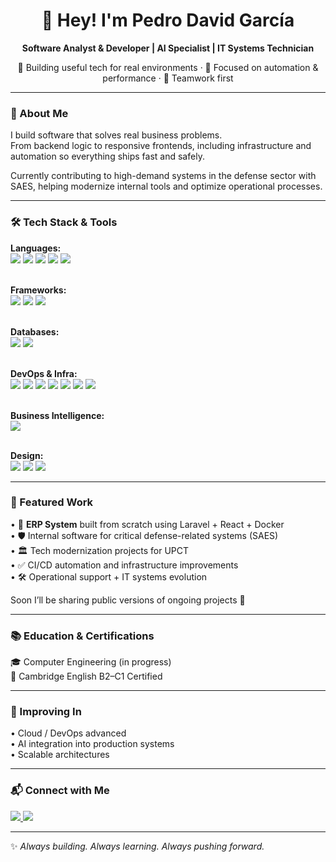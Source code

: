 <h1 align="center">👋 Hey! I'm Pedro David García</h1>

<p align="center">
  <strong>Software Analyst & Developer | AI Specialist | IT Systems Technician</strong>
</p>

<p align="center">
  🚀 Building useful tech for real environments · 🎯 Focused on automation & performance · 🤝 Teamwork first
</p>

---

### 🧠 About Me

I build software that solves real business problems.  
From backend logic to responsive frontends, including infrastructure and automation so everything ships fast and safely.

Currently contributing to high-demand systems in the defense sector with SAES, helping modernize internal tools and optimize operational processes.

---

### 🛠 Tech Stack & Tools

<p align="left">

<!-- Languages -->
<strong>Languages:</strong><br>
<img src="https://img.shields.io/badge/PHP-777BB4?logo=php&logoColor=white" />
<img src="https://img.shields.io/badge/JavaScript-F7DF1E?logo=javascript&logoColor=black" />
<img src="https://img.shields.io/badge/TypeScript-3178C6?logo=typescript&logoColor=white" />
<img src="https://img.shields.io/badge/Python-3776AB?logo=python&logoColor=white" />
<img src="https://img.shields.io/badge/Java-007396?logo=java&logoColor=white" /><br><br>

<!-- Frameworks -->
<strong>Frameworks:</strong><br>
<img src="https://img.shields.io/badge/Laravel-FF2D20?logo=laravel&logoColor=white" />
<img src="https://img.shields.io/badge/React-61DAFB?logo=react&logoColor=black" />
<img src="https://img.shields.io/badge/React_Native-61DAFB?logo=react&logoColor=black" /><br><br>

<!-- Databases -->
<strong>Databases:</strong><br>
<img src="https://img.shields.io/badge/MySQL-4479A1?logo=mysql&logoColor=white" />
<img src="https://img.shields.io/badge/SQL-005C84?logo=sqlite&logoColor=white" /><br><br>

<!-- DevOps / Infra -->
<strong>DevOps & Infra:</strong><br>
<img src="https://img.shields.io/badge/Docker-2496ED?logo=docker&logoColor=white" />
<img src="https://img.shields.io/badge/GitLab_CI/CD-FC6D26?logo=gitlab&logoColor=white" />
<img src="https://img.shields.io/badge/Linux-FCC624?logo=linux&logoColor=black" />
<img src="https://img.shields.io/badge/Windows_Server-0078D6?logo=microsoft&logoColor=white" />
<img src="https://img.shields.io/badge/Azure_AD-0078D4?logo=microsoftazure&logoColor=white" />
<img src="https://img.shields.io/badge/Apache-D22128?logo=apache&logoColor=white" />
<img src="https://img.shields.io/badge/Nginx-009639?logo=nginx&logoColor=white" /><br><br>

<!-- BI -->
<strong>Business Intelligence:</strong><br>
<img src="https://img.shields.io/badge/Power_BI-F2C811?logo=power-bi&logoColor=black" /><br><br>

<!-- Design -->
<strong>Design:</strong><br>
<img src="https://img.shields.io/badge/Figma-F24E1E?logo=figma&logoColor=white" />
<img src="https://img.shields.io/badge/GIMP-5C5543?logo=gimp&logoColor=white" />
<img src="https://img.shields.io/badge/Inkscape-000000?logo=inkscape&logoColor=white" />

</p>

---

### 🚀 Featured Work

• 🔧 **ERP System** built from scratch using Laravel + React + Docker  
• 🛡 Internal software for critical defense-related systems (SAES)  
• 🏛 Tech modernization projects for UPCT  
• ✅ CI/CD automation and infrastructure improvements  
• 🛠 Operational support + IT systems evolution  

Soon I’ll be sharing public versions of ongoing projects 👀

---

### 📚 Education & Certifications

🎓 Computer Engineering (in progress)  
📘 Cambridge English B2–C1 Certified  

---

### 🌱 Improving In

• Cloud / DevOps advanced  
• AI integration into production systems  
• Scalable architectures  

---

### 📬 Connect with Me

<p align="left">
  <a href="https://www.linkedin.com/in/tu-link" target="_blank">
    <img src="https://img.shields.io/badge/LinkedIn-0A66C2?logo=linkedin&logoColor=white" />
  </a>
  <a href="mailto:tu-email@dominio.com">
    <img src="https://img.shields.io/badge/Email-D14836?logo=gmail&logoColor=white" />
  </a>
</p>

---

✨ _Always building. Always learning. Always pushing forward._
